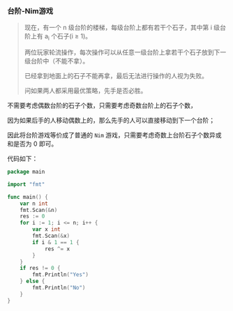 ### 台阶-Nim游戏

> 现在，有一个 n 级台阶的楼梯，每级台阶上都有若干个石子，其中第 i 级台阶上有 a<sub>i</sub> 个石子(i ≥ 1)。
>
> 两位玩家轮流操作，每次操作可以从任意一级台阶上拿若干个石子放到下一级台阶中（不能不拿）。
>
> 已经拿到地面上的石子不能再拿，最后无法进行操作的人视为失败。
>
> 问如果两人都采用最优策略，先手是否必胜。

不需要考虑偶数台阶的石子个数，只需要考虑奇数台阶上的石子个数，

因为如果后手的人移动偶数上的，那么先手的人可以直接移动到下一个台阶；

因此将台阶游戏等价成了普通的 `Nim` 游戏，只需要考虑奇数上台阶石子个数异或和是否为 0 即可。

代码如下：

```go
package main

import "fmt"

func main() {
    var n int
    fmt.Scan(&n)
    res := 0
    for i := 1; i <= n; i++ {
        var x int
        fmt.Scan(&x)
        if i & 1 == 1 {
            res ^= x
        }
    }
    if res != 0 {
        fmt.Println("Yes")
    } else {
        fmt.Println("No")
    }
}
```

